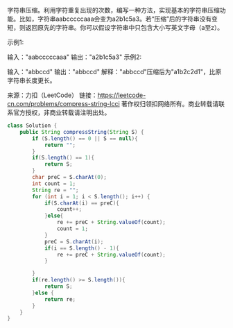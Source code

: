字符串压缩。利用字符重复出现的次数，编写一种方法，实现基本的字符串压缩功能。比如，字符串aabcccccaaa会变为a2b1c5a3。若“压缩”后的字符串没有变短，则返回原先的字符串。你可以假设字符串中只包含大小写英文字母（a至z）。

示例1:

 输入："aabcccccaaa"
 输出："a2b1c5a3"
示例2:

 输入："abbccd"
 输出："abbccd"
 解释："abbccd"压缩后为"a1b2c2d1"，比原字符串长度更长。

来源：力扣（LeetCode）
链接：https://leetcode-cn.com/problems/compress-string-lcci
著作权归领扣网络所有。商业转载请联系官方授权，非商业转载请注明出处。



```java
class Solution {
    public String compressString(String S) {
        if (S.length() == 0 || S == null){
            return "";
        }
        if(S.length() == 1){
            return S;
        }
        char preC = S.charAt(0);
        int count = 1;
        String re = "";
        for (int i = 1; i < S.length(); i++) {
            if(S.charAt(i) == preC){
                count++;
            }else{
                re += preC + String.valueOf(count);
                count = 1;
            }
            preC = S.charAt(i);
            if(i == S.length() - 1){
                re += preC + String.valueOf(count);
            }

        }
        if(re.length() >= S.length()){
            return S;
        }else {
            return re;
        }
    }
}
```
